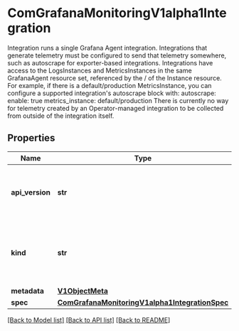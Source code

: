 # ComGrafanaMonitoringV1alpha1Integration

Integration runs a single Grafana Agent integration. Integrations that generate telemetry must be configured to send that telemetry somewhere, such as autoscrape for exporter-based integrations.   Integrations have access to the LogsInstances and MetricsInstances in the same GrafanaAgent resource set, referenced by the <namespace>/<name> of the Instance resource.   For example, if there is a default/production MetricsInstance, you can configure a supported integration's autoscrape block with:   autoscrape: enable: true metrics_instance: default/production   There is currently no way for telemetry created by an Operator-managed integration to be collected from outside of the integration itself.
## Properties
Name | Type | Description | Notes
------------ | ------------- | ------------- | -------------
**api_version** | **str** | APIVersion defines the versioned schema of this representation of an object. Servers should convert recognized schemas to the latest internal value, and may reject unrecognized values. More info: https://git.k8s.io/community/contributors/devel/sig-architecture/api-conventions.md#resources | [optional] 
**kind** | **str** | Kind is a string value representing the REST resource this object represents. Servers may infer this from the endpoint the kubernetes.client submits requests to. Cannot be updated. In CamelCase. More info: https://git.k8s.io/community/contributors/devel/sig-architecture/api-conventions.md#types-kinds | [optional] 
**metadata** | [**V1ObjectMeta**](V1ObjectMeta.md) |  | [optional] 
**spec** | [**ComGrafanaMonitoringV1alpha1IntegrationSpec**](ComGrafanaMonitoringV1alpha1IntegrationSpec.md) |  | [optional] 

[[Back to Model list]](../README.md#documentation-for-models) [[Back to API list]](../README.md#documentation-for-api-endpoints) [[Back to README]](../README.md)


